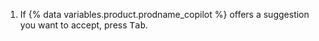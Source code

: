 1. If {% data variables.product.prodname_copilot %} offers a suggestion you want to accept, press <kbd>Tab</kbd>.
